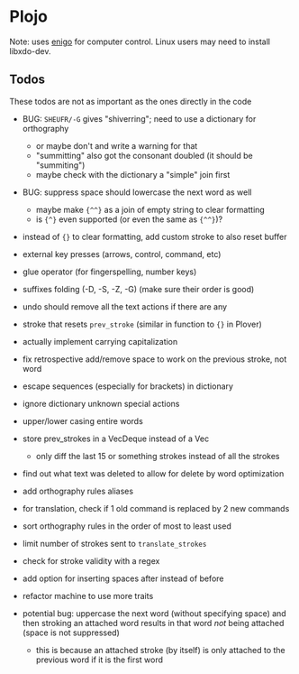 # Plojo

Note: uses [enigo](https://crates.io/crates/enigo) for computer control. Linux
users may need to install libxdo-dev.

## Todos

These todos are not as important as the ones directly in the code

- BUG: `SHEUFR/-G` gives "shiverring"; need to use a dictionary for orthography
  - or maybe don't and write a warning for that
  - "summitting" also got the consonant doubled (it should be "summiting")
  - maybe check with the dictionary a "simple" join first
- BUG: suppress space should lowercase the next word as well
  - maybe make `{^^}` as a join of empty string to clear formatting
  - is `{^}` even supported (or even the same as `{^^}`)?

- instead of `{}` to clear formatting, add custom stroke to also reset buffer
- external key presses (arrows, control, command, etc)
- glue operator (for fingerspelling, number keys)
- suffixes folding (-D, -S, -Z, -G) (make sure their order is good)
- undo should remove all the text actions if there are any
- stroke that resets `prev_stroke` (similar in function to `{}` in Plover)
- actually implement carrying capitalization
- fix retrospective add/remove space to work on the previous stroke, not word
- escape sequences (especially for brackets) in dictionary
- ignore dictionary unknown special actions
- upper/lower casing entire words
- store prev_strokes in a VecDeque instead of a Vec
  - only diff the last 15 or something strokes instead of all the strokes
- find out what text was deleted to allow for delete by word optimization
- add orthography rules aliases
- for translation, check if 1 old command is replaced by 2 new commands
- sort orthography rules in the order of most to least used
- limit number of strokes sent to `translate_strokes`
- check for stroke validity with a regex
- add option for inserting spaces after instead of before
- refactor machine to use more traits
- potential bug: uppercase the next word (without specifying space) and then
  stroking an attached word results in that word *not* being attached (space is
  not suppressed)
  - this is because an attached stroke (by itself) is only attached to the
    previous word if it is the first word
